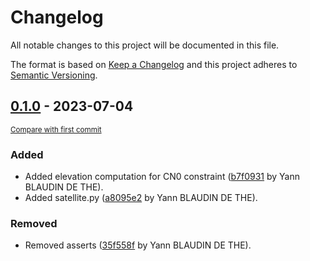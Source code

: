 # Changelog

All notable changes to this project will be documented in this file.

The format is based on [Keep a Changelog](http://keepachangelog.com/en/1.0.0/)
and this project adheres to [Semantic Versioning](http://semver.org/spec/v2.0.0.html).

<!-- insertion marker -->
## [0.1.0](0.1.0) - 2023-07-04

<small>[Compare with first commit]()</small>

### Added

- Added elevation computation for CN0 constraint ([b7f0931](ssh://git@git:7999/~blaudiy/constellation_design/commit/b7f0931719b28d735a68cdbad638988cb03086ab) by Yann BLAUDIN DE THE).
- Added satellite.py ([a8095e2](ssh://git@git:7999/~blaudiy/constellation_design/commit/a8095e2db6c5c3d0543283473d255b99a0c2baa3) by Yann BLAUDIN DE THE).

### Removed

- Removed asserts ([35f558f](ssh://git@git:7999/~blaudiy/constellation_design/commit/35f558f513fe876d31c3ae1f83c3ef35715be00e) by Yann BLAUDIN DE THE).

